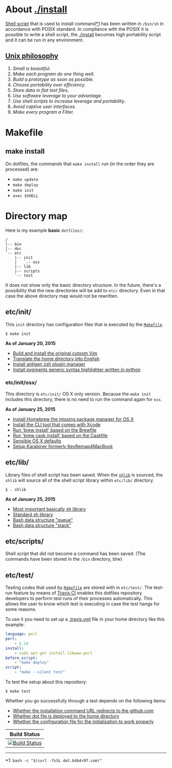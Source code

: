 # About [./install](./install)

[Shell script](http://dot.b4b4r07.com) that is used to install command[*1](#note) has been written in `/bin/sh` in accordance with POSIX standard. In compliance with the POSIX it is possible to write a shell script, the [./install](./install) becomes high portability script and it can be run in any environment.

## [Unix philosophy](http://en.wikipedia.org/wiki/Unix_philosophy)

1. *Small is beautiful.*
2. *Make each program do one thing well.*
3. *Build a prototype as soon as possible.*
4. *Choose portability over efficiency.*
5. *Store data in flat text files.*
6. *Use software leverage to your advantage.*
7. *Use shell scripts to increase leverage and portability*.
8. *Avoid captive user interfaces.*
9. *Make every program a Filter.*

# Makefile

## make install

On dotfiles, the commands that `make install` run (in the order they are processed) are:

- `make update`
- `make deploy`
- `make init`
- `exec $SHELL`

# Directory map

Here is my example **basic** `dotfiles/`:

    /
    |-- bin
    |-- doc
    `-- etc
        |-- init
        |   `-- osx
        |-- lib
        |-- scripts
        `-- test

It does not show only the basic directory structure. In the future, there's a possibility that the new directories will be add to `etc/` directory. Even in that case the above directory map would not be rewritten.

## etc/init/

This `init` directory has configuration files that is executed by the [`Makefile`](../Makefile).

	$ make init

**As of January 20, 2015**

- [Build and install the original cutsom Vim](./init/build_vim_by_myself.sh)
- [Translate the home directory into English](./init/globalize_your_home_directory.sh)
- [Install antigen zsh plugin manager](./init/install_zsh_plugin_manager_antigen.sh)
- [Install pygments generic syntax highlighter written in python](./init/install_pygments.sh)

### etc/init/osx/

This directory is `etc/init/` OS X only version. Because the `make init` includes this directory, there is no need to run the command again for `osx`.

**As of January 25, 2015**

- [Install Homebrew the missing package manager for OS X](./init/osx/install_homebrew.sh)
- [Install the CLI tool that comes with Xcode](./init/osx/install_xcode_cli_tools.sh)
- [Run 'brew install' based on the Brewfile](./init/osx/install_brew_packages.sh)
- [Run 'brew cask install' based on the Caskfile](./init/osx/install_cask_packages.sh)
- [Sensible OS X defaults](./init/osx/execute_osx_defaults.sh)
- [Setup Karabiner formerly KeyRemap4MacBook](./init/osx/setup_kanabiner.sh)

## etc/lib/

Library files of shell script has been saved. When the [`shlib`](./lib/shlib) is sourced, the `shlib` will source all of the shell script library within `etc/lib/` directory.


	$ . shlib

**As of January 25, 2015**

- [Most important basically sh library](./lib/vital.sh)
- [Standard sh library](./lib/standard.sh)
- [Bash data structure "queue"](./lib/queue.bash)
- [Bash data structure "stack"](./lib/stack.bash)

## etc/scripts/

Shell script that did not become a command has been saved.
(The commands have been stored in the `/bin` directory, btw)

## etc/test/

Testing codes that used by [`Makefile`](../Makefile) are stored with in `etc/test/`. The test-run feature by means of [Travis CI](https://travis-ci.org/b4b4r07/dotfiles) enables this dotfiles repository developers to perform test runs of their processes automatically. This allows the user to know which test is executing in case the test hangs for some reasons.

To use it you need to set up a [.travis.yml](../.travis.yml) file in your home directory like this example:

```yaml
language: perl
perl:
    - 5.14
install:
    - sudo apt-get install libwww-perl
before_script:
    - "make deploy"
script:
    - "make --silent test"
```

To test the setup about this repository:

	$ make test

Whether you go successfully through a test depends on the following items:

- [Whether the installation command URL redirects to the github.com](./test/install_init_test.pl)
- [Whether dot file is deployed to the home directory](./test/install_deploy_test.pl)
- [Whether the configuration file for the initialization to work properly](./test/install_redirect_test.pl)

| Build Status |
|:---:|
|[![Build Status](https://travis-ci.org/b4b4r07/dotfiles.svg?branch=master)](https://travis-ci.org/b4b4r07/dotfiles)|

----

<a name="note">*1</a>: `bash -c "$(curl -fsSL dot.b4b4r07.com)"`
